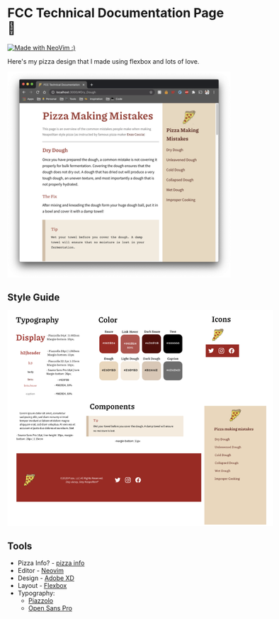# FCC Technical Documentation Page 🍕
[![Made with NeoVim :)](https://img.shields.io/badge/madewith-Neovim%E2%9D%A4%EF%B8%8F-red)](https://img.shields.io/badge/madewith-vim%E2%9D%A4%EF%B8%8F-red)


Here's my pizza design that I made using flexbox and lots of love.
<center>
<img src="./screenshot.png" alt="My screenshot of my project">
</center>


## Style Guide
<center>
    <img src="./Style Guide.png" style="max-width: 600px;" alt="Style Guide I used">
</center>

## Tools
* Pizza Info? - [pizza info](https://www.youtube.com/watch?v=vV4gegZ7JNU)
* Editor - [Neovim](https://neovim.io/)
* Design - [Adobe XD](https://www.adobe.com/products/xd.html)
* Layout - [Flexbox](https://css-tricks.com/snippets/css/a-guide-to-flexbox/)
* Typography:
    - [Piazzolo](https://fonts.google.com/specimen/Piazzolla?query=piazz)
    - [Open Sans Pro](https://fonts.google.com/specimen/Open+Sans?query=open+sans)
